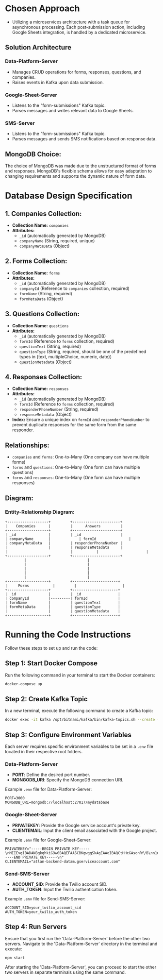 # Chosen Approach
- Utilizing a microservices architecture with a task queue for asynchronous processing. Each post-submission action, including Google Sheets integration, is handled by a dedicated microservice.

## Solution Architecture

### Data-Platform-Server

- Manages CRUD operations for forms, responses, questions, and companies.
- Raises events in Kafka upon data submission.

### Google-Sheet-Server

- Listens to the "form-submissions" Kafka topic.
- Parses messages and writes relevant data to Google Sheets.

### SMS-Server

- Listens to the "form-submissions" Kafka topic.
- Parses messages and sends SMS notifications based on response data.

## MongoDB Choice:
The choice of MongoDB was made due to the unstructured format of forms and responses. MongoDB's flexible schema allows for easy adaptation to changing requirements and supports the dynamic nature of form data.

# Database Design Specification

## 1. Companies Collection:
- **Collection Name:** `companies`
- **Attributes:**
  - `_id` (automatically generated by MongoDB)
  - `companyName` (String, required, unique)
  - `companyMetaData` (Object)

## 2. Forms Collection:
- **Collection Name:** `forms`
- **Attributes:**
  - `_id` (automatically generated by MongoDB)
  - `companyId` (Reference to `companies` collection, required)
  - `formName` (String, required)
  - `formMetaData` (Object)

## 3. Questions Collection:
- **Collection Name:** `questions`
- **Attributes:**
  - `_id` (automatically generated by MongoDB)
  - `formId` (Reference to `forms` collection, required)
  - `questionText` (String, required)
  - `questionType` (String, required, should be one of the predefined types in {text, multipleChoice, numeric, date})
  - `questionMetadata` (Object)

## 4. Responses Collection:
- **Collection Name:** `responses`
- **Attributes:**
  - `_id` (automatically generated by MongoDB)
  - `formId` (Reference to `forms` collection, required)
  - `responderPhoneNumber` (String, required)
  - `responseMetadata` (Object)
- **Index:** Ensure a unique index on `formId` and `responderPhoneNumber` to prevent duplicate responses for the same form from the same responder.

## Relationships:
- `companies` and `forms`: One-to-Many (One company can have multiple forms)
- `forms` and `questions`: One-to-Many (One form can have multiple questions)
- `forms` and `responses`: One-to-Many (One form can have multiple responses)
  
## Diagram:

### Entity-Relationship Diagram:
```
+-------------------+         +----------------------+
|    Companies      |         |      Answers         |
+-------------------+         +----------------------+
| _id               |         | _id                  |
| companyName       |		      | formId               |
| companyMetaData   |         | responderPhoneNumber |
|                   |         | responseMetadata     |
|					          |		      |	                     |
+-------------------+         +----------------------+
         |                            |
         |                            |
         |                            |
         |                            |
         |                            |
+-------------------+         +---------------------+
|     Forms     	  |         |                     |
+-------------------+         +---------------------+
| _id               |         | _id                 |
| companyId         |---------| formId              |
| formName          |         | questionText        |
| formMetaData      |         | questionType        |
|                   |         | questionMetadata    |
+-------------------+         +---------------------+
```

# Running the Code Instructions

Follow these steps to set up and run the code:

## Step 1: Start Docker Compose

Run the following command in your terminal to start the Docker containers:

```bash
docker-compose up
```
## Step 2: Create Kafka Topic

In a new terminal, execute the following command to create a Kafka topic:

```bash
docker exec -it kafka /opt/bitnami/kafka/bin/kafka-topics.sh --create --bootstrap-server localhost:9092 --replication-factor 1 --partitions 1 --topic form-submissions
```

## Step 3: Configure Environment Variables

Each server requires specific environment variables to be set in a `.env` file located in their respective root folders.

### Data-Platform-Server

- **PORT**: Define the desired port number.
- **MONGODB_URI**: Specify the MongoDB connection URI.

Example `.env` file for Data-Platform-Server:
```env
PORT=3000
MONGODB_URI=mongodb://localhost:27017/mydatabase
```

### Google-Sheet-Server

- **PRIVATEKEY**: Provide the Google service account's private key.
- **CLIENTEMAIL**: Input the client email associated with the Google project.

Example `.env` file for Google-Sheet-Server:
```env
PRIVATEKEY="-----BEGIN PRIVATE KEY-----\nMIIEvgIBADANBgkqhkiG9w0BAQEFAASCBKgwggSkAgEAAoIBAQCtHHcGAsonRf/B\nn1ucPvFAgPgSpd/L+9B81HRePVl99Roo5lh3FPU2qtSh/wDS+h2y1OhwPRD/xjWW\njHopFrIwvRCDB+t//UajJjIbXjbt/rK32gkUR2iyBBodxBYYHdDfABvUYX3l8zqY\nX7TdOCxJuBH5Hl2FZG700Rw/nIkOze8beJs8zSOysJZWwUA1isHCHUZP9tf045lf\nojYQ0LfPUMST57m5ObmP72WTBsw/1NVMgGEq3Tu9vye1tti2kh7i6ideJfrf5BWQ\njkHJPUs7SHDeM/j6aY97FwPTkTfBv5/A7idSA4bHQHtj67kLj2O7PbR7Cg8Fgf3j\nHpy9lN+rAgMBAAECggEAUi/J+HIZnNS4bKomWcNuUZQJcv0Kh/NZU/Kf/t/8nXbh\nARr/VCYAl4A6bGC/eOrjb7RyWFs9t1lYts2h7+EFH2ubq8H2VnEeeLXZIzIzPQHn\nwq7DEbwnYiDdb1VZsgBx2nXYQJg6qBI2twH1QfP53tQDwHTgrMR2g0fGNBMy5PIp\n6NgJeVJK8Ggv1zEtdhKS88mbOb2kp2G9YxIZo32bd4smS/h/ZJIj5+UNommM0CDU\nFw6SzAqcCTiHwar3RwiVc/v7NNrWkwGLTtOXVOq6fyl3mLpoUgkaF+e7OH7a2zT1\nP/tYCvcK6jnX1e7N4liCJt880Hty8UwQjGpFiaYDsQKBgQDvpiUXI/nqn+dKNDJu\ngkdiqyIYu7rlDxBjT/n9mdXxqIS+i93xI9H13ucwHT5pB2DaEFVwD3jUEWeZCGoz\nFYGsl7lT6KTi7/bae/9d8Wv02O2xrI3bGgrochGkJtPjLFR3FoR8rCH2/K0nkLPc\npJHjttEAMTKyFwT6dirmYiIgsQKBgQC47CFUJKRW6dxfCPL4ITFefHX4zL0i84dz\n4JMIVyDTzul/FIAvXPiv14vQel5AuXpxQxC3obKK5bRvhW86dabtN/8AcwPZKlrD\nY6bRo6VCJR/Z3MKDncFH2nMeFxCwuIT2EOM/KtTWrLT4S0Vr8fkXDb9boii5Fndv\nsIs4o5V9GwKBgQDf2TGMC+7FWdeRWHBDCS3k3DVdJP3ON+P24B2C5M8Si3ZzBfKp\n6+uS3kLUjnxdXqb5CYjEw675Z8h9CX8peE1ICfDyj7x0vfC25FwERB2y924PKD7Z\nCdpmhSY1To9dA2tiUYYvbhnLuvmCm4dl8dLUAU/3/fx8nUPpL7eiusdmAQKBgDdr\nhR2Lkbj+g23z56VXhU007cIv0es8ovamckpImm0AENhmE3ieW2WPqrZDRiYNsFVr\nbQIrsq+P4gCeM9SIWAu2AXVoAto9qE/weJlRewCU0bPgRmddiwR2wpNdBEKCOk7o\nhsJymrDvt5jGLjsInMc89oGG2r+FrSvK9B54YB/LAoGBAMPdmwSfA+m6eo79NV5d\non50/M4mZI/QFQD2i3f5OdoQvoSBYzG8LN+kMd1tWiHqPj7riqII20MjSCuERl7z\nEjbI68R3da1Q95vnC2uxoba4z/U9vAcsQgbGsI+IMuMIBGFXZ+fmbyNHlwHNOLQM\nGiaeJj8QG8GKJXx16xY+fFF+\n-----END PRIVATE KEY-----\n"
CLIENTEMAIL="atlan-backend-datam.gserviceaccount.com"
```

### Send-SMS-Server

- **ACCOUNT_SID**: Provide the Twilio account SID.
- **AUTH_TOKEN**: Input the Twilio authentication token.

Example `.env` file for Send-SMS-Server:
```env
ACCOUNT_SID=your_twilio_account_sid
AUTH_TOKEN=your_twilio_auth_token
```

## Step 4: Run Servers

Ensure that you first run the 'Data-Platform-Server' before the other two servers. Navigate to the 'Data-Platform-Server' directory in the terminal and execute:

```bash
npm start
```

After starting the 'Data-Platform-Server', you can proceed to start the other two servers in separate terminals using the same command.
